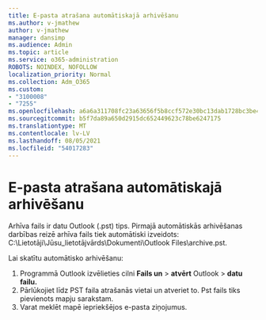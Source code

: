 ```yaml
---
title: E-pasta atrašana automātiskajā arhivēšanu
ms.author: v-jmathew
author: v-jmathew
manager: dansimp
ms.audience: Admin
ms.topic: article
ms.service: o365-administration
ROBOTS: NOINDEX, NOFOLLOW
localization_priority: Normal
ms.collection: Adm_O365
ms.custom:
- "3100008"
- "7255"
ms.openlocfilehash: a6a6a311708fc23a63656f5b8ccf572e30bc13dab1728bc3be48ad36aeb35077
ms.sourcegitcommit: b5f7da89a650d2915dc652449623c78be6247175
ms.translationtype: MT
ms.contentlocale: lv-LV
ms.lasthandoff: 08/05/2021
ms.locfileid: "54017283"
---
```

# <a name="find-email-in-autoarchive"></a>E-pasta atrašana automātiskajā arhivēšanu

Arhīva fails ir datu Outlook (.pst) tips. Pirmajā automātiskās arhivēšanas darbības reizē arhīva fails tiek automātiski izveidots: C:\Lietotāji\Jūsu_lietotājvārds\Dokumenti\Outlook Files\archive.pst.

Lai skatītu automātisko arhivēšanu:

1. Programmā Outlook izvēlieties cilni **Fails un** > **atvērt** Outlook  >  **datu failu.**
2. Pārlūkojiet līdz PST faila atrašanās vietai un atveriet to. Pst fails tiks pievienots mapju sarakstam.
3. Varat meklēt mapē iepriekšējos e-pasta ziņojumus.
